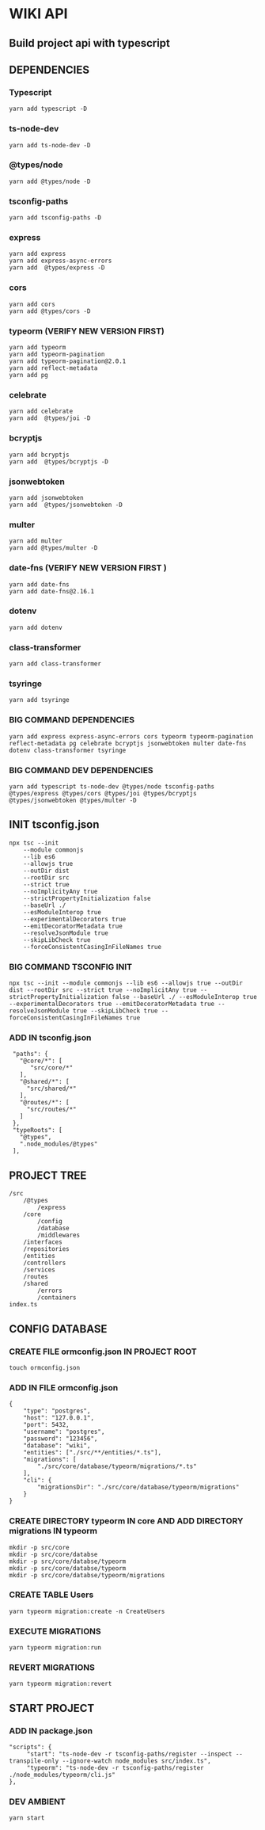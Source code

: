 # WIKI API 
## Build project api with typescript
##  DEPENDENCIES 
### Typescript     
    yarn add typescript -D
### ts-node-dev
    yarn add ts-node-dev -D 
###  @types/node 
    yarn add @types/node -D  
### tsconfig-paths 
    yarn add tsconfig-paths -D 
### express
    yarn add express
    yarn add express-async-errors
    yarn add  @types/express -D 
### cors 
    yarn add cors 
    yarn add @types/cors -D 
### typeorm (VERIFY NEW VERSION FIRST)
    yarn add typeorm
    yarn add typeorm-pagination
    yarn add typeorm-pagination@2.0.1
    yarn add reflect-metadata
    yarn add pg
### celebrate 
    yarn add celebrate
    yarn add  @types/joi -D
### bcryptjs 
    yarn add bcryptjs
    yarn add  @types/bcryptjs -D
### jsonwebtoken 
    yarn add jsonwebtoken
    yarn add  @types/jsonwebtoken -D 
### multer 
    yarn add multer
    yarn add @types/multer -D
### date-fns (VERIFY NEW VERSION FIRST )
    yarn add date-fns
    yarn add date-fns@2.16.1
### dotenv 
    yarn add dotenv
### class-transformer 
    yarn add class-transformer
### tsyringe 
    yarn add tsyringe
### BIG COMMAND DEPENDENCIES
    yarn add express express-async-errors cors typeorm typeorm-pagination reflect-metadata pg celebrate bcryptjs jsonwebtoken multer date-fns dotenv class-transformer tsyringe
### BIG COMMAND DEV DEPENDENCIES
    yarn add typescript ts-node-dev @types/node tsconfig-paths @types/express @types/cors @types/joi @types/bcryptjs @types/jsonwebtoken @types/multer -D
## INIT tsconfig.json
    npx tsc --init
        --module commonjs
        --lib es6
        --allowjs true
        --outDir dist   
        --rootDir src
        --strict true
        --noImplicityAny true
        --strictPropertyInitialization false
        --baseUrl ./
        --esModuleInterop true
        --experimentalDecorators true
        --emitDecoratorMetadata true
        --resolveJsonModule true   
        --skipLibCheck true
        --forceConsistentCasingInFileNames true
### BIG COMMAND TSCONFIG INIT 
    npx tsc --init --module commonjs --lib es6 --allowjs true --outDir dist --rootDir src --strict true --noImplicitAny true --strictPropertyInitialization false --baseUrl ./ --esModuleInterop true --experimentalDecorators true --emitDecoratorMetadata true --resolveJsonModule true --skipLibCheck true --forceConsistentCasingInFileNames true
### ADD IN tsconfig.json 
     "paths": {
       "@core/*": [
          "src/core/*"
       ],
       "@shared/*": [
         "src/shared/*"
       ],
       "@routes/*": [
         "src/routes/*"
       ]
     },
     "typeRoots": [
       "@types",
       ".node_modules/@types"
     ],
## PROJECT TREE 
    /src 
        /@types
            /express 
        /core
            /config 
            /database
            /middlewares 
        /interfaces   
        /repositories
        /entities
        /controllers 
        /services
        /routes
        /shared 
            /errors 
            /containers 
    index.ts 
## CONFIG DATABASE 
### CREATE FILE ormconfig.json  IN PROJECT ROOT 
    touch ormconfig.json
### ADD IN FILE ormconfig.json 
    {
        "type": "postgres",
        "host": "127.0.0.1",
        "port": 5432,
        "username": "postgres",
        "password": "123456",
        "database": "wiki",
        "entities": ["./src/**/entities/*.ts"],
        "migrations": [
            "./src/core/database/typeorm/migrations/*.ts"
        ],
        "cli": {
            "migrationsDir": "./src/core/database/typeorm/migrations"
        }
    }

### CREATE DIRECTORY typeorm IN core AND ADD DIRECTORY migrations IN typeorm   
    mkdir -p src/core 
    mkdir -p src/core/databse 
    mkdir -p src/core/databse/typeorm 
    mkdir -p src/core/databse/typeorm 
    mkdir -p src/core/databse/typeorm/migrations  
### CREATE TABLE Users 
    yarn typeorm migration:create -n CreateUsers 
### EXECUTE MIGRATIONS 
    yarn typeorm migration:run 
### REVERT MIGRATIONS
    yarn typeorm migration:revert
## START PROJECT 
### ADD IN package.json 
    "scripts": {
         "start": "ts-node-dev -r tsconfig-paths/register --inspect --transpile-only --ignore-watch node_modules src/index.ts",
         "typeorm": "ts-node-dev -r tsconfig-paths/register ./node_modules/typeorm/cli.js"
    },
### DEV AMBIENT 
    yarn start 
